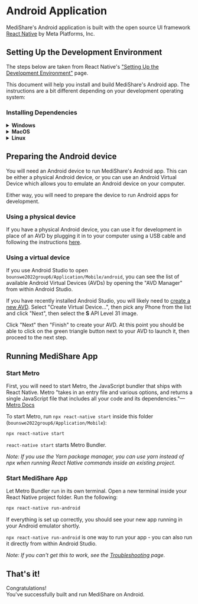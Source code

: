 # Android Application

MediShare's Android application is built with the open source UI framework [React Native](https://reactnative.dev) by Meta Platforms, Inc.



## Setting Up the Development Environment

The steps below are taken from React Native's  ["Setting Up the Development Environment"](https://reactnative.dev/docs/environment-setup) page.

This document will help you install and build MediShare's Android app. The instructions are a bit different depending on your development operating system:

### Installing Dependencies

<details>
<summary><strong>Windows</strong></summary>

You will need Node, the React Native command line interface, a JDK, and Android Studio.

While you can use any editor of your choice to develop your app, you will need to install Android Studio in order to set up the necessary tooling to build your React Native app for Android.

1. Node, JDK

    We recommend installing Node via [Chocolatey](https://chocolatey.org/), a popular package manager for Windows.

    It is recommended to use an LTS version of Node. If you want to be able to switch between different versions, you might want to install Node via [nvm-windows](https://github.com/coreybutler/nvm-windows), a Node version manager for Windows.

    React Native also requires [Java SE Development Kit (JDK)](https://openjdk.java.net/projects/jdk/11/), which can be installed using Chocolatey as well.

    Open an Administrator Command Prompt (right click Command Prompt and select "Run as Administrator"), then run the following command:

    ``` bash
    choco install -y nodejs-lts openjdk11
    ```
    If you have already installed Node on your system, make sure it is Node 14 or newer. If you already have a JDK on your system, we recommend JDK11. You may encounter problems using higher JDK versions.

    *Note: You can find additional installation options on [Node's Downloads page](https://nodejs.org/en/download/).*

    *Note: If you're using the latest version of Java Development Kit, you'll need to change the Gradle version of your project so it can recognize the JDK. You can do that by going to `{project root folder}\android\gradle\wrapper\gradle-wrapper.properties` and changing the `distributionUrl` value to upgrade the Gradle version. You can check out [here the latest releases of Gradle](https://gradle.org/releases/).*

2. Android development environment

    Setting up your development environment can be somewhat tedious if you're new to Android development. If you're already familiar with Android development, there are a few things you may need to configure. In either case, please make sure to carefully follow the next few steps.

    1. Install Android Studio

        [Download and install Android Studio](https://developer.android.com/studio/index.html). While on Android Studio installation wizard, make sure the boxes next to all of the following items are checked:

        - Android SDK
        - Android SDK Platform
        - Android Virtual Device
        - If you are not already using Hyper-V: Performance (Intel ® HAXM) ([See here for AMD or Hyper-V](https://android-developers.googleblog.com/2018/07/android-emulator-amd-processor-hyper-v.html))

        Then, click "Next" to install all of these components.

        *Note: If the checkboxes are grayed out, you will have a chance to install these components later on.*

        Once setup has finalized and you're presented with the Welcome screen, proceed to the next step.

    2. Install the Android SDK

        Android Studio installs the latest Android SDK by default. Building a React Native app with native code, however, requires the **Android 12 (S)** SDK in particular. Additional Android SDKs can be installed through the SDK Manager in Android Studio.

        To do that, open Android Studio, click on "More Actions" button and select "SDK Manager".

        *Note: The SDK Manager can also be found within the Android Studio "Preferences" dialog, under Appearance & Behavior → System Settings → Android SDK.*

        Select the "SDK Platforms" tab from within the SDK Manager, then check the box next to "Show Package Details" in the bottom right corner. Look for and expand the **Android 12 (S)** entry, then make sure the following items are checked:

        - **Android SDK Platform 31**
        - **Intel x86 Atom_64 System Image** or **Google APIs Intel x86 Atom System Image**

        Next, select the "SDK Tools" tab and check the box next to "Show Package Details" here as well. Look for and expand the **Android SDK Build-Tools** entry, then make sure that **31.0.0** is selected.

        Finally, click "Apply" to download and install the Android SDK and related build tools.

    3. Configure the `ANDROID_HOME` environment variable

        The React Native tools require some environment variables to be set up in order to build apps with native code.

        1. Open the **Windows Control Panel**.
        2. Click on **User Accounts**, then click **User Accounts** again
        3. Click on **Change my environment variables**
        4. Click on **New...** to create a new `ANDROID_HOME` user variable that points to the path to your Android SDK.

        The SDK is installed, by default, at the following location:

        ```
        %LOCALAPPDATA%\Android\Sdk
        ```
        You can find the actual location of the SDK in the Android Studio "Settings" dialog, under **Appearance & Behavior → System Settings → Android SDK**.

        Open a new Command Prompt window to ensure the new environment variable is loaded before proceeding to the next step.

        1. Open powershell
        2. Copy and paste `Get-ChildItem -Path Env:\` into powershell
        3. Verify `ANDROID_HOME` has been added
    4. Add platform-tools to Path

        1. Open the **Windows Control Panel**.
        2. Click on **User Accounts**, then click **User Accounts** again
        3. Click on **Change my environment variables**
        4. Select the **Path** variable.
        5. Click **Edit**.
        6. Click **New** and add the path to platform-tools to the list.

        The default location for this folder is:

        ```
        %LOCALAPPDATA%\Android\Sdk\platform-tools
        ```

3. React Native Command Line Interface

    React Native has a built-in command line interface. Rather than install and manage a specific version of the CLI globally, we recommend you access the current version at runtime using `npx`, which ships with Node.js. With `npx react-native <command>`, the current stable version of the CLI will be downloaded and executed at the time the command is run.
</details>

<details>
<summary><strong>MacOS</strong></summary>

You will need Xcode, Node, Watchman, the React Native command line interface, a JDK, and Android Studio.

While you can use any editor of your choice to develop your app, you will need to install Android Studio in order to set up the necessary tooling to build MediShare for Android.

1. Xcode

    You can download Xcode directly from Apple's App Store. 

2. Node & Watchman

    We recommend installing Node and Watchman using [Homebrew](http://brew.sh/). Run the following commands in a Terminal after installing Homebrew:

    ``` bash
    brew install node
    brew install watchman
    ```
    
    If you have already installed Node on your system, make sure it is Node 14 or newer.

    [Watchman](https://facebook.github.io/watchman) is a tool by Facebook for watching changes in the filesystem. It is highly recommended you install it for better performance.

3. Java Development Kit

    We recommend installing the OpenJDK distribution called Azul **Zulu** using [Homebrew](http://brew.sh/). Run the following commands in a Terminal after installing Homebrew:

    ``` bash
    brew tap homebrew/cask-versions
    brew install --cask zulu11
    ```

    The Zulu OpenJDK distribution offers JDKs for **both Intel and M1 Macs**. This will make sure your builds are faster on M1 Macs compared to using an Intel-based JDK.

    If you have already installed JDK on your system, we recommend JDK 11. You may encounter problems using higher JDK versions.

4. Android development environment

    Setting up your development environment can be somewhat tedious if you're new to Android development. If you're already familiar with Android development, there are a few things you may need to configure. In either case, please make sure to carefully follow the next few steps.

    1. Install Android Studio

        [Download and install Android Studio](https://developer.android.com/studio/index.html). While on Android Studio installation wizard, make sure the boxes next to all of the following items are checked:

        - Android SDK
        - Android SDK Platform
        - Android Virtual Device,

        Then, click "Next" to install all of these components.

        *Note: If the checkboxes are grayed out, you will have a chance to install these components later on.*

    2. Install the Android SDK

        Android Studio installs the latest Android SDK by default. Building a React Native app with native code, however, requires the **Android 12 (S)** SDK in particular. Additional Android SDKs can be installed through the SDK Manager in Android Studio.

        To do that, open Android Studio, click on "More Actions" button and select "SDK Manager".

        *Note: The SDK Manager can also be found within the Android Studio "Preferences" dialog, under Appearance & Behavior → System Settings → Android SDK.*

        Select the "SDK Platforms" tab from within the SDK Manager, then check the box next to "Show Package Details" in the bottom right corner. Look for and expand the **Android 12 (S)** entry, then make sure the following items are checked:

        - **Android SDK Platform 31**
        - **Intel x86 Atom_64 System Image** or **Google APIs Intel x86 Atom System Image** or (for Apple M1 Silicon) **Google APIs ARM 64 v8a System Image**

        Next, select the "SDK Tools" tab and check the box next to "Show Package Details" here as well. Look for and expand the "Android SDK Build-Tools" entry, then make sure that **31.0.0** is selected.

        Finally, click "Apply" to download and install the Android SDK and related build tools.

    3. Configure the `ANDROID_SDK_ROOT` environment variable

        The React Native tools require some environment variables to be set up in order to build apps with native code.

        Add the following lines to your `$HOME/.bash_profile` or `$HOME/.bashrc` (if you are using `zsh` then `~/.zprofile` or `~/.zshrc`) config file:

        ``` bash
        export ANDROID_SDK_ROOT=$HOME/Library/Android/sdk
        export PATH=$PATH:$ANDROID_SDK_ROOT/emulator
        export PATH=$PATH:$ANDROID_SDK_ROOT/platform-tools
        ```

        *Note: `.bash_profile` is specific to `bash`. If you're using another shell, you will need to edit the appropriate shell-specific config file.*

        Type source `$HOME/.bash_profile` for bash or source `$HOME/.zprofile` to load the config into your current shell. Verify that `ANDROID_SDK_ROOT` has been set by running `echo $ANDROID_SDK_ROOT` and the appropriate directories have been added to your path by running `echo $PATH`.

        *Note: Please make sure you use the correct Android SDK path. You can find the actual location of the SDK in the Android Studio "Preferences" dialog, under Appearance & Behavior → System Settings → Android SDK.*

5. React Native Command Line Interface

    React Native has a built-in command line interface. Rather than install and manage a specific version of the CLI globally, we recommend you access the current version at runtime using `npx`, which ships with Node.js. With `npx react-native <command>`, the current stable version of the CLI will be downloaded and executed at the time the command is run.
</details>

<details>
<summary><strong>Linux</strong></summary>

You will need Node, the React Native command line interface, a JDK, and Android Studio.

While you can use any editor of your choice to develop your app, you will need to install Android Studio in order to set up the necessary tooling to build your React Native app for Android.

1. Node

    Follow the [installation instructions for your Linux distribution](https://nodejs.org/en/download/package-manager/) to install Node 14 or newer.

2. Java Development Kit

    React Native currently recommends version 11 of the Java SE Development Kit (JDK). You may encounter problems using higher JDK versions. You may download and install [OpenJDK](http://openjdk.java.net/) from [AdoptOpenJDK](https://adoptopenjdk.net/) or your system packager.

3. Android development environment

    Setting up your development environment can be somewhat tedious if you're new to Android development. If you're already familiar with Android development, there are a few things you may need to configure. In either case, please make sure to carefully follow the next few steps.

    1. Install Android Studio

        [Download and install Android Studio](https://developer.android.com/studio/index.html). While on Android Studio installation wizard, make sure the boxes next to all of the following items are checked:

        - **Android SDK**
        - **Android SDK Platform**
        - **Android Virtual Device**

        Then, click "Next" to install all of these components.

        *Note: If the checkboxes are grayed out, you will have a chance to install these components later on.*

        Once setup has finalized and you're presented with the Welcome screen, proceed to the next step.

    2. Install the Android SDK

        Android Studio installs the latest Android SDK by default. Building a React Native app with native code, however, requires the **Android 12 (S)** SDK in particular. Additional Android SDKs can be installed through the SDK Manager in Android Studio.

        To do that, open Android Studio, click on "Configure" button and select "SDK Manager".

        Note: The SDK Manager can also be found within the Android Studio "Preferences" dialog, under **Appearance & Behavior → System Settings → Android SDK**.

        Select the "SDK Platforms" tab from within the SDK Manager, then check the box next to "Show Package Details" in the bottom right corner. Look for and expand the **Android 12 (S)** entry, then make sure the following items are checked:

        - **Android SDK Platform 31**
        - **Intel x86 Atom_64 System Image** or **Google APIs Intel x86 Atom System Image**

        Next, select the "SDK Tools" tab and check the box next to "Show Package Details" here as well. Look for and expand the "Android SDK Build-Tools" entry, then make sure that **31.0.0** is selected.

        Finally, click "Apply" to download and install the Android SDK and related build tools.

    3. Configure the `ANDROID_SDK_ROOT` environment variable

        The React Native tools require some environment variables to be set up in order to build apps with native code.

        Add the following lines to your `$HOME/.bash_profile` or `$HOME/.bashrc` (if you are using `zsh` then `~/.zprofile` or `~/.zshrc`) config file:

        ``` bash
        export ANDROID_SDK_ROOT=$HOME/Library/Android/Sdk
        export PATH=$PATH:$ANDROID_SDK_ROOT/emulator
        export PATH=$PATH:$ANDROID_SDK_ROOT/platform-tools
        ```

        *Note: `.bash_profile` is specific to `bash`. If you're using another shell, you will need to edit the appropriate shell-specific config file.*

        Type `source $HOME/.bash_profile` for `bash` or source `$HOME/.zprofile` to load the config into your current shell. Verify that ANDROID_SDK_ROOT has been set by running `echo $ANDROID_SDK_ROOT` and the appropriate directories have been added to your path by running `echo $PATH`.

        Note: Please make sure you use the correct Android SDK path. You can find the actual location of the SDK in the Android Studio "Preferences" dialog, under **Appearance & Behavior → System Settings → Android SDK**.

4. Watchman

    Follow the [Watchman installation guide](https://facebook.github.io/watchman/docs/install/#buildinstall) to compile and install Watchman from source.

    *[Watchman](https://facebook.github.io/watchman/docs/install/) is a tool by Facebook for watching changes in the filesystem. It is highly recommended you install it for better performance and increased compatibility in certain edge cases (translation: you may be able to get by without installing this, but your mileage may vary; installing this now may save you from a headache later).*

5. React Native Command Line Interface

    React Native has a built-in command line interface. Rather than install and manage a specific version of the CLI globally, we recommend you access the current version at runtime using `npx`, which ships with Node.js. With `npx react-native <command>`, the current stable version of the CLI will be downloaded and executed at the time the command is run.
</details>


## Preparing the Android device

You will need an Android device to run MediShare's Android app. This can be either a physical Android device, or you can use an Android Virtual Device which allows you to emulate an Android device on your computer.

Either way, you will need to prepare the device to run Android apps for development.

### Using a physical device

If you have a physical Android device, you can use it for development in place of an AVD by plugging it in to your computer using a USB cable and following the instructions [here](https://reactnative.dev/docs/running-on-device).

### Using a virtual device

If you use Android Studio to open `bounswe2022group6/Application/Mobile/android`, you can see the list of available Android Virtual Devices (AVDs) by opening the "AVD Manager" from within Android Studio.

If you have recently installed Android Studio, you will likely need to [create a new AVD](https://developer.android.com/studio/run/managing-avds.html). Select "Create Virtual Device...", then pick any Phone from the list and click "Next", then select the **S** API Level 31 image.

Click "Next" then "Finish" to create your AVD. At this point you should be able to click on the green triangle button next to your AVD to launch it, then proceed to the next step.

## Running MediShare App

### Start Metro

First, you will need to start Metro, the JavaScript bundler that ships with React Native. Metro "takes in an entry file and various options, and returns a single JavaScript file that includes all your code and its dependencies."—[Metro Docs](https://facebook.github.io/metro/docs/concepts)

To start Metro, run `npx react-native start` inside this folder (`bounswe2022group6/Application/Mobile`):

``` bash
npx react-native start
```

`react-native start` starts Metro Bundler.

*Note: If you use the Yarn package manager, you can use yarn instead of npx when running React Native commands inside an existing project.*

### Start MediShare App

Let Metro Bundler run in its own terminal. Open a new terminal inside your React Native project folder. Run the following:

```bash
npx react-native run-android
```

If everything is set up correctly, you should see your new app running in your Android emulator shortly.

`npx react-native run-android` is one way to run your app - you can also run it directly from within Android Studio.

*Note: If you can't get this to work, see the [Troubleshooting](https://reactnative.dev/docs/troubleshooting) page.*

## That's it!

Congratulations!\
You've successfully built and run MediShare on Android.